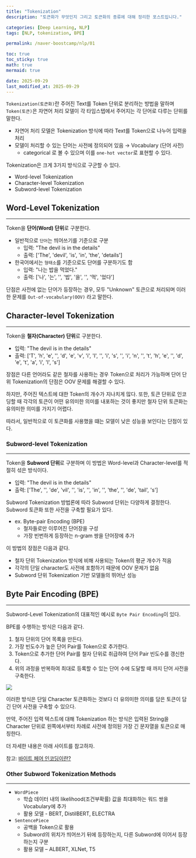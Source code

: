 ```yaml
---
title: "Tokenization"
description: "토큰화가 무엇인지 그리고 토큰화의 종류에 대해 정리한 포스트입니다."

categories: [Deep Learning, NLP]
tags: [NLP, tokenization, BPE]

permalink: /naver-boostcamp/nlp/01

toc: true
toc_sticky: true
math: true
mermaid: true

date: 2025-09-29
last_modified_at: 2025-09-29
---
```


`Tokenization(토큰화)`란 주어진 Text를 Token 단위로 분리하는 방법을 말하며 `Token(토큰)`은 자연어 처리 모델이 각 타임스텝에서 주어지는 각 단어로 다루는 단위를 말한다.

- 자연어 처리 모델은 Tokenization 방식에 따라 Text를 Token으로 나누어 입력을 처리
- 모델이 처리할 수 있는 단어는 사전에 정의되어 있음 &rarr; Vocabulary (단어 사전)
    - categorical 로 볼 수 있으며 이를 `one-hot vector`로 표현할 수 있다.

Tokenization은 크게 3가지 방식으로 구군할 수 있다.

- Word-level Tokenization
- Character-level Tokenization
- Subword-level Tokenization

## Word-Level Tokenization
-------------

Token을 **단어(Word) 단위**로 구분한다.

- 일반적으로 `단어`는 띄어쓰기를 기준으로 구분
    - 입력: "The devil is in the details"
    - 출력: ['The', 'devil', 'is', 'in', 'the', 'details']
- 한국어에서는 `형태소`를 기준으로도 단어를 구분하기도 함
    - 입력: "나는 밥을 먹었다."
    - 출력: ['나', '는', '', '밥', '을', '', '먹', '었다']

단점은 사전에 없는 단어가 등장하는 경우, 모두 "Unknown" 토큰으로 처리되며 이러한 문제를 `Out-of-vocabulary(OOV)` 라고 말한다.

## Character-level Tokenization
-------------

Token을 **철자(Character) 단위**로 구분한다.

- 입력: "The devil is in the details"
- 출력: ['T', 'h', 'e', '', 'd', 'e', 'v', 'i', 'l', '', 'i', 's', '', 'i', 'n', '', 't', 'h', 'e', '', 'd', 'e', 't', 'a', 'i', 'l', 's']

장점은 다른 언어라도 같은 철자를 사용하는 경우 Token으로 처리가 가능하며 단어 단위 Tokenization의 단점은 OOV 문제를 해결할 수 있다.

하지만, 주어진 텍스트에 대한 Token의 개수가 지나치게 많다. 또한, 토큰 단위로 인코딩할 때 각각의 토큰이 어떤 유의미한 의미를 내포하는 것이 좋지만 철자 단위 토큰화는 유의미한 의미를 가지기 어렵다. 

따라서, 일반적으로 이 토큰화를 사용했을 떄는 모델이 낮은 성능을 보인다는 단점이 있다.

### Subword-level Tokenization
-------------

Token을 **Subword 단위**로 구분하며 이 방법은 Word-level과 Character-level를 적절히 섞은 방식이다.

- 입력: "The devil is in the details"
- 출력: ['The', '', 'de', 'vil', '', 'is', '', 'in', '', 'the', '', 'de', 'tail', 's']

Subword Tokenization 방법론에 따라 Subword 단위는 다양하게 결정한다. Subword 토큰화 또한 사전을 구축할 필요가 있다.

- ex. Byte-pair Encoding (BPE)
    - 철자들로만 이루어진 단어장을 구성
    - 가장 빈번하게 등장하는 n-gram 쌍을 단어장에 추가

이 방법의 장점은 다음과 같다.

- 철자 단위 Tokenization 방식에 비해 사용되는 Token의 평균 개수가 적음
- 각각의 단일 character도 사전에 포함하기 때문에 OOV 문제가 없음
- Subword 단위 Tokenization 기반 모델들의 뛰어난 성능

## Byte Pair Encoding (BPE)
-----------

Subword-Level Tokenization의 대표적인 예시로 `Byte Pair Encoding`이 있다.

BPE를 수행하는 방식은 다음과 같다.

1. 철자 단위의 단어 목록을 만든다.
2. 가장 빈도수가 높은 단어 Pair를 Token으로 추가한다.
3. Token으로 추가한 단어 Pair를 철자 단위로 취급하여 단어 Pair 빈도수를 갱신한다.
4. 위의 과정을 반복하여 최대로 등록할 수 있는 단어 수에 도달할 때 까지 단어 사전을 구축한다.

<img src="https://blog.kakaocdn.net/dna/pxGS1/btrSeO0EcNd/AAAAAAAAAAAAAAAAAAAAAONNJ6YiWByyQWDAnARVYPiGhJGZNECiH20POBgMK3Dj/img.png?credential=yqXZFxpELC7KVnFOS48ylbz2pIh7yKj8&expires=1759244399&allow_ip=&allow_referer=&signature=hJdpcz9y3f9UKH%2FyrJLpi5wPsL4%3D">

이러한 방식은 단일 Character 토큰화하는 것보다 더 유의미한 의미를 담은 토큰이 담긴 단어 사전을 구축할 수 있으다.

만약, 주어진 입력 텍스트에 대해 Tokenization 하는 방식은 입력된 String을 Character 단위로 왼쪽에서부터 차례로 사전에 정의된 가장 긴 문자열을 토큰으로 매칭한다.

더 자세한 내용은 아래 사이트를 참고하자.

참고: [바이트 페어 인코딩이란?](https://ratsgo.github.io/nlpbook/docs/preprocess/bpe/)

### Other Subword Tokenization Methods
-------------

- `WordPiece`
    - 학습 데이터 내의 likelihood(조건부확률) 값을 최대화하는 워드 쌍을 Vocabulary에 추가
    - 활용 모델 - BERT, DistilBERT, ELECTRA
- `SentencePiece`
    - 공백을 Token으로 활용
    - Subword의 위치가 띄어쓰기 뒤에 등장하는지, 다른 Subword에 이어서 등장하는지 구분
    - 활용 모델 – ALBERT, XLNet, T5
